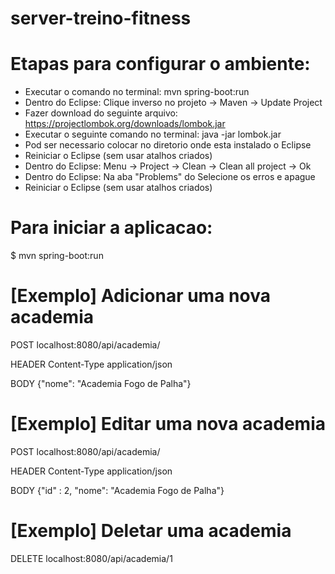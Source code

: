 # server-treino-fitness

# Etapas para configurar o ambiente:

* Executar o comando no terminal: mvn spring-boot:run
* Dentro do Eclipse: Clique inverso no projeto -> Maven -> Update Project
* Fazer download do seguinte arquivo: https://projectlombok.org/downloads/lombok.jar
* Executar o seguinte comando no terminal: java -jar lombok.jar
* Pod ser necessario colocar no diretorio onde esta instalado o Eclipse
* Reiniciar o Eclipse (sem usar atalhos criados)
* Dentro do Eclipse: Menu -> Project -> Clean -> Clean all project -> Ok
* Dentro do Eclipse: Na aba "Problems" do Selecione os erros e apague
* Reiniciar o Eclipse (sem usar atalhos criados)


# Para iniciar a aplicacao:
$ mvn spring-boot:run


# [Exemplo] Adicionar uma nova academia

POST
 localhost:8080/api/academia/

HEADER
	Content-Type application/json
	
BODY
	{"nome": "Academia Fogo de Palha"}
	
	

# [Exemplo] Editar uma nova academia

POST
 localhost:8080/api/academia/

HEADER
	Content-Type application/json
	
BODY
	{"id" : 2, "nome": "Academia Fogo de Palha"}
	
# [Exemplo] Deletar uma academia

DELETE
 localhost:8080/api/academia/1

	

